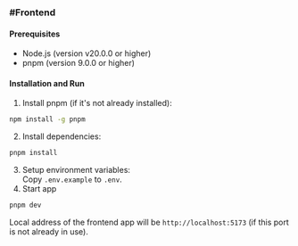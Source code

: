 ### #Frontend

#### Prerequisites

- Node.js (version v20.0.0 or higher)
- pnpm (version 9.0.0 or higher)

#### Installation and Run

1. Install pnpm (if it's not already installed):

```bash
npm install -g pnpm
```

2. Install dependencies:

```bash
pnpm install
```

3. Setup environment variables:<br>
   Copy `.env.example` to `.env`.
4. Start app

```bash
pnpm dev
```

Local address of the frontend app will be `http://localhost:5173` (if this port is not already in use).
